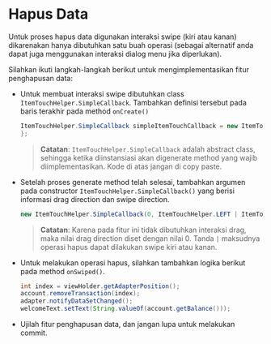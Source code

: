 # Hapus Data

Untuk proses hapus data digunakan interaksi swipe (kiri atau kanan) dikarenakan
hanya dibutuhkan satu buah operasi (sebagai alternatif anda dapat juga
menggunakan interaksi dialog menu jika diperlukan).

Silahkan ikuti langkah-langkah berikut untuk mengimplementasikan fitur
penghapusan data:

- Untuk membuat interaksi swipe dibutuhkan class `ItemTouchHelper.SimpleCallback`. Tambahkan
 definisi tersebut pada baris terakhir pada method `onCreate()`

  ```java
  ItemTouchHelper.SimpleCallback simpleItemTouchCallback = new ItemTouchHelper.SimpleCallback() {
  };
  ```

  > **Catatan**: `ItemTouchHelper.SimpleCallback` adalah abstract class, sehingga
  > ketika diinstansiasi akan digenerate method yang wajib diimplementasikan. Kode
  > di atas jangan di copy paste.

- Setelah proses generate method telah selesai, tambahkan argumen pada
  constructor `ItemTouchHelper.SimpleCallback()` yang berisi informasi drag
  direction dan swipe direction.

  ```java
  new ItemTouchHelper.SimpleCallback(0, ItemTouchHelper.LEFT | ItemTouchHelper.RIGHT)
  ```

  > **Catatan**: Karena pada fitur ini tidak dibutuhkan interaksi drag, maka nilai
  > drag direction diset dengan nilai 0. Tanda `|` maksudnya operasi hapus dapat
  > dilakukan swipe kiri atau kanan.

- Untuk melakukan operasi hapus, silahkan tambahkan logika berikut pada method
 `onSwiped()`.

  ```java
  int index = viewHolder.getAdapterPosition();
  account.removeTransaction(index);
  adapter.notifyDataSetChanged();
  welcomeText.setText(String.valueOf(account.getBalance()));
  ```

- Ujilah fitur penghapusan data, dan jangan lupa untuk melakukan commit.
